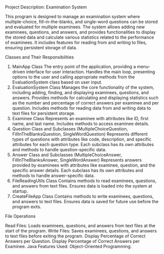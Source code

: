 Project Description: Examination System

This program is designed to manage an examination system where multiple-choice, fill-in-the-blanks, and single-word questions can be stored and evaluated for multiple examinees. The system allows adding new examinees, questions, and answers, and provides functionalities to display the stored data and calculate various statistics related to the performance of examinees. It includes features for reading from and writing to files, ensuring persistent storage of data.

Classes and Their Responsibilities
1.	MainApp Class
	The entry point of the application, providing a menu-driven interface for user interaction.
 Handles the main loop, presenting options to the user and calling appropriate methods from the EvaluationSystem class based on user input.
3.	EvaluationSystem Class
	Manages the core functionality of the system, including adding, finding, and displaying examinees, questions, and answers.
	Provides methods for calculating and displaying statistics such as the number and percentage of correct answers per examinee and per question.
	Includes methods for reading data from and writing data to text files for persistent storage.
4.	Examinee Class
	Represents an examinee with attributes like ID, first name, and last name.
	Includes methods to access examinee details.
5.	Question Class and Subclasses (MultipleChoiceQuestion, FillInTheBlanksQuestion, SingleWordQuestion)
	Represents different types of questions with attributes like code, description, and specific attributes for each question type.
	Each subclass has its own attributes and methods to handle question-specific data.
6.	Answer Class and Subclasses (MultipleChoiceAnswer, FillInTheBlanksAnswer, SingleWordAnswer)
	Represents answers provided by examinees with attributes like examinee, question, and the specific answer details.
	Each subclass has its own attributes and methods to handle answer-specific data.
7.	FileReadingUtils Class
	Contains methods to read examinees, questions, and answers from text files.
	Ensures data is loaded into the system at startup.
8.	CreateFileApp Class
	Contains methods to write examinees, questions, and answers to text files.
	Ensures data is saved for future use before the program exits.

File Operations

Read Files: Loads examinees, questions, and answers from text files at the start of the program.
Write Files: Saves examinees, questions, and answers to text files before exiting the program.
Display Percentage of Correct Answers per Question.
Display Percentage of Correct Answers per Examinee.
Java Features Used: Object-Oriented Programming.

